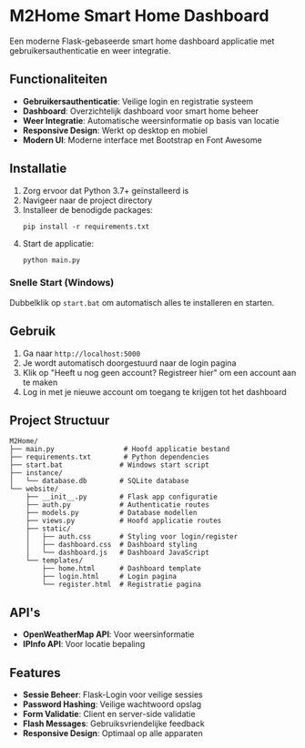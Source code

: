 # M2Home Smart Home Dashboard

Een moderne Flask-gebaseerde smart home dashboard applicatie met gebruikersauthenticatie en weer integratie.

## Functionaliteiten

- **Gebruikersauthenticatie**: Veilige login en registratie systeem
- **Dashboard**: Overzichtelijk dashboard voor smart home beheer
- **Weer Integratie**: Automatische weersinformatie op basis van locatie
- **Responsive Design**: Werkt op desktop en mobiel
- **Modern UI**: Moderne interface met Bootstrap en Font Awesome

## Installatie

1. Zorg ervoor dat Python 3.7+ geïnstalleerd is
2. Navigeer naar de project directory
3. Installeer de benodigde packages:
   ```
   pip install -r requirements.txt
   ```
4. Start de applicatie:
   ```
   python main.py
   ```

### Snelle Start (Windows)
Dubbelklik op `start.bat` om automatisch alles te installeren en starten.

## Gebruik

1. Ga naar `http://localhost:5000`
2. Je wordt automatisch doorgestuurd naar de login pagina
3. Klik op "Heeft u nog geen account? Registreer hier" om een account aan te maken
4. Log in met je nieuwe account om toegang te krijgen tot het dashboard

## Project Structuur

```
M2Home/
├── main.py                 # Hoofd applicatie bestand
├── requirements.txt        # Python dependencies
├── start.bat              # Windows start script
├── instance/
│   └── database.db        # SQLite database
└── website/
    ├── __init__.py        # Flask app configuratie
    ├── auth.py            # Authenticatie routes
    ├── models.py          # Database modellen
    ├── views.py           # Hoofd applicatie routes
    ├── static/
    │   ├── auth.css       # Styling voor login/register
    │   ├── dashboard.css  # Dashboard styling
    │   └── dashboard.js   # Dashboard JavaScript
    └── templates/
        ├── home.html      # Dashboard template
        ├── login.html     # Login pagina
        └── register.html  # Registratie pagina
```

## API's

- **OpenWeatherMap API**: Voor weersinformatie
- **IPInfo API**: Voor locatie bepaling

## Features

- **Sessie Beheer**: Flask-Login voor veilige sessies
- **Password Hashing**: Veilige wachtwoord opslag
- **Form Validatie**: Client en server-side validatie
- **Flash Messages**: Gebruiksvriendelijke feedback
- **Responsive Design**: Optimaal op alle apparaten
